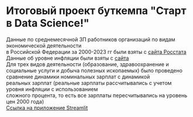 # Итоговый проект буткемпа "Старт в Data Science!"
Данные по среднемесячной ЗП работников организаций по видам экономической деятельности \
в Российской Федерации за 2000-2023 гг были взяты с [сайта Росстата](https://rosstat.gov.ru/labor_market_employment_salaries) \
Данные об уровне инфляции были взяты с [сайта](https://xn----ctbjnaatncev9av3a8f8b.xn--p1ai/%D1%82%D0%B0%D0%B1%D0%BB%D0%B8%D1%86%D1%8B-%D0%B8%D0%BD%D1%84%D0%BB%D1%8F%D1%86%D0%B8%D0%B8) \
Для трех видов деятельности (образование, здравоохранение и социальные услуги и добыча полезных ископаемых) было проведено сравнение динамики номинальных зарплат с динамикой \
реальных зарплат (реальные зарплаты рассчитывались с учетом уровня инфляции с использованием \
сложного процента, то есть все зарплаты пересчитывались на уровень цен 2000 года) \
[Ссылка на приложение Streamlit](https://salariesdynamicrf-bsavhqpylmc2ijuftbhrvz.streamlit.app/)
